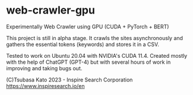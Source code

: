 # web-crawler-gpu
Experimentally Web Crawler using GPU (CUDA + PyTorch + BERT)

This project is still in alpha stage.
It crawls the sites asynchronously and gathers the essential tokens (keywords) and stores it in a CSV.

Tested to work on Ubuntu 20.04 with NVIDIA's CUDA 11.4. 
Created mostly with the help of ChatGPT (GPT-4) but with several hours of work in improving and taking bugs out.

(C)Tsubasa Kato 2023 - Inspire Search Corporation
https://www.inspiresearch.io/en
